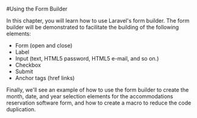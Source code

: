#Using the Form Builder

In this chapter, you will learn how to use Laravel's form builder. The form builder will be demonstrated to facilitate the building of the following elements:

* Form (open and close)
* Label
* Input (text, HTML5 password, HTML5 e-mail, and so on.)
* Checkbox
* Submit
* Anchor tags (href links)

Finally, we'll see an example of how to use the form builder to create the month,
date, and year selection elements for the accommodations reservation software form,
and how to create a macro to reduce the code duplication.
